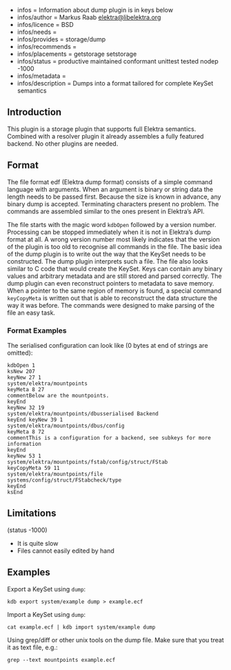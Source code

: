 - infos = Information about dump plugin is in keys below
- infos/author = Markus Raab <elektra@libelektra.org>
- infos/licence = BSD
- infos/needs =
- infos/provides = storage/dump
- infos/recommends =
- infos/placements = getstorage setstorage
- infos/status = productive maintained conformant unittest tested nodep -1000
- infos/metadata =
- infos/description = Dumps into a format tailored for complete KeySet semantics

## Introduction

This plugin is a storage plugin that supports full Elektra
semantics. Combined with a resolver plugin it already assembles a fully
featured backend. No other plugins are needed.

## Format

The file format edf (Elektra dump format) consists of a simple command language with
arguments. When an argument is binary or string data the length needs to be
passed first. Because the size is known in advance, any binary dump is
accepted. Terminating characters present no problem. The commands are
assembled similar to the ones present in Elektra’s API.

The file starts with the magic word `kdbOpen` followed by a version
number. Processing can be stopped immediately when it is not in
Elektra’s dump format at all. A wrong version number most likely
indicates that the version of the plugin is too old to recognise all
commands in the file. The basic idea of the dump plugin is to write
out the way that the KeySet needs to be constructed. The dump plugin
interprets such a file. The file also looks similar to C code that
would create the KeySet. Keys can contain any binary values and arbitrary
metadata and are still stored and parsed correctly. The dump plugin can
even reconstruct pointers to metadata to save memory. When a pointer
to the same region of memory is found, a special command `keyCopyMeta`
is written out that is able to reconstruct the data structure the way
it was before. The commands were designed to make parsing of the file
an easy task.

### Format Examples

The serialised configuration can look like (0 bytes at end of strings are
omitted):

    kdbOpen 1
    ksNew 207
    keyNew 27 1
    system/elektra/mountpoints
    keyMeta 8 27
    commentBelow are the mountpoints.
    keyEnd
    keyNew 32 19
    system/elektra/mountpoints/dbusserialised Backend
    keyEnd keyNew 39 1
    system/elektra/mountpoints/dbus/config
    keyMeta 8 72
    commentThis is a configuration for a backend, see subkeys for more information
    keyEnd
    keyNew 53 1
    system/elektra/mountpoints/fstab/config/struct/FStab
    keyCopyMeta 59 11
    system/elektra/mountpoints/file
    systems/config/struct/FStabcheck/type
    keyEnd
    ksEnd

## Limitations

(status -1000)

- It is quite slow
- Files cannot easily edited by hand

## Examples

Export a KeySet using `dump`:

    kdb export system/example dump > example.ecf

Import a KeySet using `dump`:

    cat example.ecf | kdb import system/example dump

Using grep/diff or other unix tools on the dump file. Make sure that you
treat it as text file, e.g.:

    grep --text mountpoints example.ecf

